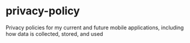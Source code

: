 # privacy-policy
Privacy policies for my current and future mobile applications, including how data is collected, stored, and used
